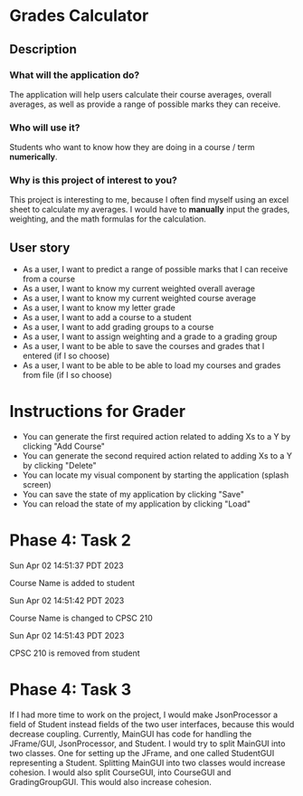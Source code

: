 # Grades Calculator

## Description

### What will the application do?

The application will help users calculate their course averages, overall averages, as well as provide a range of possible marks they can receive.

### Who will use it?

Students who want to know how they are doing in a course / term **numerically**.

### Why is this project of interest to you?

This project is interesting to me, because I often find myself using an excel sheet to calculate my averages. I would
have to **manually** input the grades, weighting, and the math formulas for the calculation.

## User story

- As a user, I want to predict a range of possible marks that I can receive from a course
- As a user, I want to know my current weighted overall average 
- As a user, I want to know my current weighted course average
- As a user, I want to know my letter grade
- As a user, I want to add a course to a student
- As a user, I want to add grading groups to a course
- As a user, I want to assign weighting and a grade to a grading group
- As a user, I want to be able to save the courses and grades that I entered (if I so choose)
- As a user, I want to be able to be able to load my courses and grades from file (if I so choose)

# Instructions for Grader

- You can generate the first required action related to adding Xs to a Y by clicking "Add Course"
- You can generate the second required action related to adding Xs to a Y by clicking "Delete"
- You can locate my visual component by starting the application (splash screen)
- You can save the state of my application by clicking "Save"
- You can reload the state of my application by clicking "Load"

# Phase 4: Task 2
Sun Apr 02 14:51:37 PDT 2023

Course Name is added to student

Sun Apr 02 14:51:42 PDT 2023

Course Name is changed to CPSC 210

Sun Apr 02 14:51:43 PDT 2023

CPSC 210 is removed from student

# Phase 4: Task 3

If I had more time to work on the project, I would make JsonProcessor a field of Student instead fields of the two 
user interfaces, because this would decrease coupling. Currently, MainGUI has code for handling 
the JFrame/GUI, JsonProcessor, and Student. I would try to split MainGUI into two classes. One for setting up the JFrame,
and one called StudentGUI representing a Student. Splitting MainGUI into two classes would increase cohesion. I would
also split CourseGUI, into CourseGUI and GradingGroupGUI. This would also increase cohesion.
